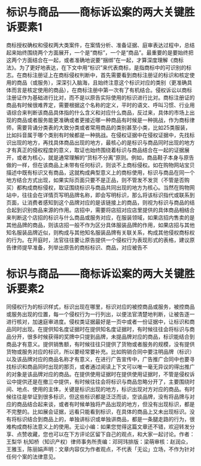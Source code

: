 # 标识与商品——商标诉讼案的两大关键胜诉要素1

商标授权确权和侵权两大类案件，在案情分析、准备证据、庭审表达过程中，总结起来始终围绕两个方面展开，一个是“商标”，一个是“商品”。最重要的是要始终把这两个方面结合在一起，或者准确地说要“捆绑”在一起，才算深度理解《商标法》。为了更好地表达，在下文中用“标识”来代表商标，是指商标中的可识别的标志。在商标注册证上在商标侵权判断中，首先需要看到商标注册证的标识和核定使用的商品（或服务），深深引入脑海，且始终注意这个标识对应的类别（更准确具体而言是核定使用的商品），在商标注册中第一次有了有机结合。侵权诉讼以商标注册证作为基础进行比对，而不是以原告实际使用的标识进行比对。商标注册证的商品有时候很难界定，需要根据这个名称的定义，平时的语文、呼叫习惯、行业用语综合来判断该商品具体指的什么含义和对应什么商品，反过来，具体的市场上出现的商品或者服务能更准确或者更接近哪一种商品有时候是一种挑战，作为商标律师，需要背诵分类表的大致分类或者常用商品的类别甚至小类，比如25类服装，比如抖音属于哪个类别有时候都是一种挑战。在侵权证据中在侵权证据中，先找标识出现的地方，再找具体商品出现的地方，最核心的是标识与商品同时出现的地方才有真正的侵权程度的意义，取证也始终围绕着标识与商品结合在一起的证据展开，或者为核心，就是通常理解的“货标不分离”原则。例如，商品鞋子本身与原告做的一样，但在该商品上未带有任何标识，则谈不上商标侵权。如在购物网站宝贝描述中既有标识又有商品，这就构成典型意义上的商标使用，标识与商品在同一个地方结合方式出现，如果实际页面只要不是正品，则不管发不发货（不管是否购买）都构成商标侵权，取证围绕标识与商品共同出现的地方为核心。当然在购物网站中，往往会在详情页写明品牌名称，即会写明标识，那么将该标识指代或联系到页面，让消费者感知到这个品牌对应的是该链接上的商品，则视为标识与商品的结合起到识别商品来源的作用。店招中，需要将店招对应店里提供的具体商品相结合来判断这个店招的标识与什么商品或服务对应，在服装领域，如果店招内售卖的是其他品牌的商品，则该店招一般不作为区分具体服装品牌的作用，如果店招与其他知名服装品牌近似，则构成与其他知名服装品牌有关联关系，构成其他侵权商标权的行为。在开庭时，法官往往要让原告提供一个侵权行为表现形式的表格，建议原告律师提早准备，列举出原告的商标标识、商品，对应被告不

# 标识与商品——商标诉讼案的两大关键胜诉要素2

同侵权行为的标识样式，标识出现在哪里，标识对应的被控商品或服务，被控商品或服务出现的位置，每一个侵权行为一行列出，以便法官清楚地判断，让被告逐一进行核对，加速庭审进度。侵权类证据最好是一页中或者一份证据中，让标识和商品同时出现。在提供知名度证据时在提供知名度证据时，有时候往往会将标识与商品分开，很多时候获得的奖牌中只提到品牌，未提品牌对应的商品，标识能结合到商品才有意义。提供销售额，有时候往往只提供了货物或者服务的规模，没有提供货物或服务对应的标识，所以要经常要补充。比如购销合同中要注明品牌（标识）以及该品牌对应的商品名称才有意义，在进行广告宣传中，广告推广合同中也要寻找标识和商品同时出现的那页，或者通过阅读上下文可以唯一毫无异议的得出推广的对象是该品牌对应的商品。在提供使用证据时在提供使用证据时，不管是侵权诉讼中提供还是在撤三中提供，有时候往往会将标识与商品忽略分开了，主要围绕时间、地点、使用的主体，关键是标识出现的地方，标识出现对方对应的商品。有时候往往是举证到很多标识，但这些标识都是泛泛而谈，空谈品牌，没有将品牌与对应的商品结合起来谈，或者有时候单独将产品出现的地方，但没有出现标识，都是不完整的。比如展会证据，远看只能看到标识，在具体的商品上又未出现标识。没有将标识结合到商品上的，单独讲标识或单独讲商品，都是一条腿走路的行为，很难构成商标法意义上的使用。无讼小编：如果您觉得这篇文章还不错，欢迎转发分享、点赞收藏，您也可以在下方评论区留下自己的观点，和大家一起讨论。作者：王梨华 杭知桥（知识产权）律师事务所责编：邓珂玮排版：梁萌审核：赵润众，王雅玉，陈丽娟声明：文章内容仅为作者观点，不代表「无讼」立场，不作为针对任何个案的法律意见。

